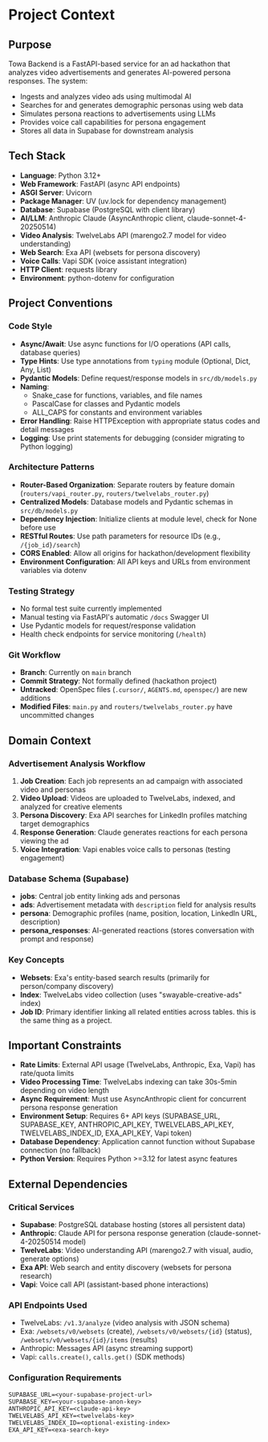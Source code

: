 # Project Context

## Purpose

Towa Backend is a FastAPI-based service for an ad hackathon that analyzes video advertisements and generates AI-powered persona responses. The system:

-   Ingests and analyzes video ads using multimodal AI
-   Searches for and generates demographic personas using web data
-   Simulates persona reactions to advertisements using LLMs
-   Provides voice call capabilities for persona engagement
-   Stores all data in Supabase for downstream analysis

## Tech Stack

-   **Language**: Python 3.12+
-   **Web Framework**: FastAPI (async API endpoints)
-   **ASGI Server**: Uvicorn
-   **Package Manager**: UV (uv.lock for dependency management)
-   **Database**: Supabase (PostgreSQL with client library)
-   **AI/LLM**: Anthropic Claude (AsyncAnthropic client, claude-sonnet-4-20250514)
-   **Video Analysis**: TwelveLabs API (marengo2.7 model for video understanding)
-   **Web Search**: Exa API (websets for persona discovery)
-   **Voice Calls**: Vapi SDK (voice assistant integration)
-   **HTTP Client**: requests library
-   **Environment**: python-dotenv for configuration

## Project Conventions

### Code Style

-   **Async/Await**: Use async functions for I/O operations (API calls, database queries)
-   **Type Hints**: Use type annotations from `typing` module (Optional, Dict, Any, List)
-   **Pydantic Models**: Define request/response models in `src/db/models.py`
-   **Naming**:
    -   Snake_case for functions, variables, and file names
    -   PascalCase for classes and Pydantic models
    -   ALL_CAPS for constants and environment variables
-   **Error Handling**: Raise HTTPException with appropriate status codes and detail messages
-   **Logging**: Use print statements for debugging (consider migrating to Python logging)

### Architecture Patterns

-   **Router-Based Organization**: Separate routers by feature domain (`routers/vapi_router.py`, `routers/twelvelabs_router.py`)
-   **Centralized Models**: Database models and Pydantic schemas in `src/db/models.py`
-   **Dependency Injection**: Initialize clients at module level, check for None before use
-   **RESTful Routes**: Use path parameters for resource IDs (e.g., `/{job_id}/search`)
-   **CORS Enabled**: Allow all origins for hackathon/development flexibility
-   **Environment Configuration**: All API keys and URLs from environment variables via dotenv

### Testing Strategy

-   No formal test suite currently implemented
-   Manual testing via FastAPI's automatic `/docs` Swagger UI
-   Use Pydantic models for request/response validation
-   Health check endpoints for service monitoring (`/health`)

### Git Workflow

-   **Branch**: Currently on `main` branch
-   **Commit Strategy**: Not formally defined (hackathon project)
-   **Untracked**: OpenSpec files (`.cursor/`, `AGENTS.md`, `openspec/`) are new additions
-   **Modified Files**: `main.py` and `routers/twelvelabs_router.py` have uncommitted changes

## Domain Context

### Advertisement Analysis Workflow

1. **Job Creation**: Each job represents an ad campaign with associated video and personas
2. **Video Upload**: Videos are uploaded to TwelveLabs, indexed, and analyzed for creative elements
3. **Persona Discovery**: Exa API searches for LinkedIn profiles matching target demographics
4. **Response Generation**: Claude generates reactions for each persona viewing the ad
5. **Voice Integration**: Vapi enables voice calls to personas (testing engagement)

### Database Schema (Supabase)

-   **jobs**: Central job entity linking ads and personas
-   **ads**: Advertisement metadata with `description` field for analysis results
-   **persona**: Demographic profiles (name, position, location, LinkedIn URL, description)
-   **persona_responses**: AI-generated reactions (stores conversation with prompt and response)

### Key Concepts

-   **Websets**: Exa's entity-based search results (primarily for person/company discovery)
-   **Index**: TwelveLabs video collection (uses "swayable-creative-ads" index)
-   **Job ID**: Primary identifier linking all related entities across tables. this is the same thing as a project.

## Important Constraints

-   **Rate Limits**: External API usage (TwelveLabs, Anthropic, Exa, Vapi) has rate/quota limits
-   **Video Processing Time**: TwelveLabs indexing can take 30s-5min depending on video length
-   **Async Requirement**: Must use AsyncAnthropic client for concurrent persona response generation
-   **Environment Setup**: Requires 6+ API keys (SUPABASE_URL, SUPABASE_KEY, ANTHROPIC_API_KEY, TWELVELABS_API_KEY, TWELVELABS_INDEX_ID, EXA_API_KEY, Vapi token)
-   **Database Dependency**: Application cannot function without Supabase connection (no fallback)
-   **Python Version**: Requires Python >=3.12 for latest async features

## External Dependencies

### Critical Services

-   **Supabase**: PostgreSQL database hosting (stores all persistent data)
-   **Anthropic**: Claude API for persona response generation (claude-sonnet-4-20250514 model)
-   **TwelveLabs**: Video understanding API (marengo2.7 with visual, audio, generate options)
-   **Exa API**: Web search and entity discovery (websets for persona research)
-   **Vapi**: Voice call API (assistant-based phone interactions)

### API Endpoints Used

-   TwelveLabs: `/v1.3/analyze` (video analysis with JSON schema)
-   Exa: `/websets/v0/websets` (create), `/websets/v0/websets/{id}` (status), `/websets/v0/websets/{id}/items` (results)
-   Anthropic: Messages API (async streaming support)
-   Vapi: `calls.create()`, `calls.get()` (SDK methods)

### Configuration Requirements

```env
SUPABASE_URL=<your-supabase-project-url>
SUPABASE_KEY=<your-supabase-anon-key>
ANTHROPIC_API_KEY=<claude-api-key>
TWELVELABS_API_KEY=<twelvelabs-key>
TWELVELABS_INDEX_ID=<optional-existing-index>
EXA_API_KEY=<exa-search-key>
```
